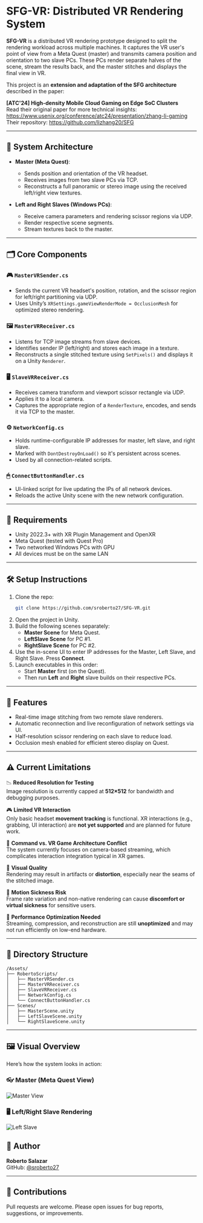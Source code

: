 
# SFG-VR: Distributed VR Rendering System

**SFG-VR** is a distributed VR rendering prototype designed to split the rendering workload across multiple machines. It captures the VR user's point of view from a Meta Quest (master) and transmits camera position and orientation to two slave PCs. These PCs render separate halves of the scene, stream the results back, and the master stitches and displays the final view in VR.

This project is an **extension and adaptation of the SFG architecture** described in the paper:

**[ATC'24] High-density Mobile Cloud Gaming on Edge SoC Clusters**  
Read their original paper for more technical insights: https://www.usenix.org/conference/atc24/presentation/zhang-li-gaming  
Their repository: https://github.com/lizhang20/SFG

---

## 🧩 System Architecture

- **Master (Meta Quest)**:
  - Sends position and orientation of the VR headset.
  - Receives images from two slave PCs via TCP.
  - Reconstructs a full panoramic or stereo image using the received left/right view textures.
  
- **Left and Right Slaves (Windows PCs)**:
  - Receive camera parameters and rendering scissor regions via UDP.
  - Render respective scene segments.
  - Stream textures back to the master.

---

## 🗂️ Core Components

### 🎮 `MasterVRSender.cs`
- Sends the current VR headset's position, rotation, and the scissor region for left/right partitioning via UDP.
- Uses Unity’s `XRSettings.gameViewRenderMode = OcclusionMesh` for optimized stereo rendering.

### 🖼 `MasterVRReceiver.cs`
- Listens for TCP image streams from slave devices.
- Identifies sender IP (left/right) and stores each image in a texture.
- Reconstructs a single stitched texture using `SetPixels()` and displays it on a Unity `Renderer`.

### 🖥 `SlaveVRReceiver.cs`
- Receives camera transform and viewport scissor rectangle via UDP.
- Applies it to a local camera.
- Captures the appropriate region of a `RenderTexture`, encodes, and sends it via TCP to the master.

### ⚙️ `NetworkConfig.cs`
- Holds runtime-configurable IP addresses for master, left slave, and right slave.
- Marked with `DontDestroyOnLoad()` so it's persistent across scenes.
- Used by all connection-related scripts.

### 🖱 `ConnectButtonHandler.cs`
- UI-linked script for live updating the IPs of all network devices.
- Reloads the active Unity scene with the new network configuration.

---

## 🧪 Requirements

- Unity 2022.3+ with XR Plugin Management and OpenXR
- Meta Quest (tested with Quest Pro)
- Two networked Windows PCs with GPU
- All devices must be on the same LAN

---

## 🛠 Setup Instructions

1. Clone the repo:
   ```bash
   git clone https://github.com/sroberto27/SFG-VR.git
   ```
2. Open the project in Unity.
3. Build the following scenes separately:
   - **Master Scene** for Meta Quest.
   - **LeftSlave Scene** for PC #1.
   - **RightSlave Scene** for PC #2.
4. Use the in-scene UI to enter IP addresses for the Master, Left Slave, and Right Slave. Press **Connect**.
5. Launch executables in this order:
   - Start **Master** first (on the Quest).
   - Then run **Left** and **Right** slave builds on their respective PCs.

---

## 📸 Features

- Real-time image stitching from two remote slave renderers.
- Automatic reconnection and live reconfiguration of network settings via UI.
- Half-resolution scissor rendering on each slave to reduce load.
- Occlusion mesh enabled for efficient stereo display on Quest.

---

## ⚠️ Current Limitations

📉 **Reduced Resolution for Testing**  
Image resolution is currently capped at **512×512** for bandwidth and debugging purposes.

🎮 **Limited VR Interaction**  
Only basic headset **movement tracking** is functional. XR interactions (e.g., grabbing, UI interaction) are **not yet supported** and are planned for future work.

🧠 **Command vs. VR Game Architecture Conflict**  
The system currently focuses on camera-based streaming, which complicates interaction integration typical in XR games.

🎨 **Visual Quality**  
Rendering may result in artifacts or **distortion**, especially near the seams of the stitched image.

🤢 **Motion Sickness Risk**  
Frame rate variation and non-native rendering can cause **discomfort or virtual sickness** for sensitive users.

🚀 **Performance Optimization Needed**  
Streaming, compression, and reconstruction are still **unoptimized** and may not run efficiently on low-end hardware.

---

## 📁 Directory Structure

```
/Assets/
├── RobertoScripts/
│   ├── MasterVRSender.cs
│   ├── MasterVRReceiver.cs
│   ├── SlaveVRReceiver.cs
│   ├── NetworkConfig.cs
│   └── ConnectButtonHandler.cs
├── Scenes/
│   ├── MasterScene.unity
│   ├── LeftSlaveScene.unity
│   └── RightSlaveScene.unity
```

---
## 🖼 Visual Overview

Here’s how the system looks in action:

### 👓 Master (Meta Quest View)
![Master View](pics/master.png)

### 🖥️ Left/Right Slave Rendering
![Left Slave](pics/slave.png)
## 🧠 Author

**Roberto Salazar**  
GitHub: [@sroberto27](https://github.com/sroberto27)

---

## 🙌 Contributions

Pull requests are welcome. Please open issues for bug reports, suggestions, or improvements.
